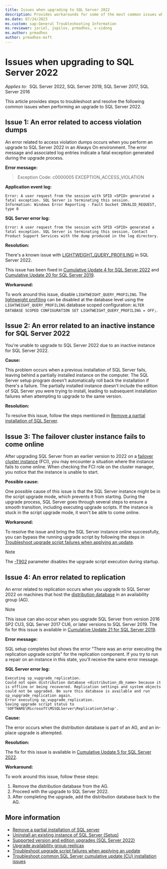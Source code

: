 ```yaml
---
title: Issues when upgrading to SQL Server 2022
description: Provides workarounds for some of the most common issues when performing an upgrade to SQL Server 2022.
ms.date: 07/24/2023
ms.custom: sap:General Troubleshooting Information
ms.reviewer: joriel, jopilov, prmadhes, v-sidong
ms.author: prmadhes
author: prmadhes-msft
---
```

# Issues when upgrading to SQL Server 2022

_Applies to:_&nbsp; SQL Server 2022, SQL Server 2019, SQL Server 2017, SQL Server 2016

This article provides steps to troubleshoot and resolve the following common issues when performing an upgrade to SQL Server 2022.

## Issue 1: An error related to access violation dumps

An error related to access violation dumps occurs when you perform an upgrade to SQL Server 2022 in an Always On environment. The error message and associated log entries indicate a fatal exception generated during the upgrade process.

**Error message:**

> Exception Code: c0000005 EXCEPTION_ACCESS_VIOLATION

**Application event log:**

```output
Error: A user request from the session with SPID <SPID> generated a fatal exception. SQL Server is terminating this session.
Information: Windows Error Reporting - Fault bucket INVALID_REQUEST, type 0
```

**SQL Server error log:**

```output
Error: A user request from the session with SPID <SPID> generated a fatal exception. SQL Server is terminating this session. Contact Product Support Services with the dump produced in the log directory.
```

**Resolution:**

There's a known issue with [LIGHTWEIGHT_QUERY_PROFILING](/sql/t-sql/statements/alter-database-scoped-configuration-transact-sql#lightweight_query_profiling---on--off-) in SQL Server 2022.

This issue has been fixed in [Cumulative Update 4 for SQL Server 2022](../releases/sqlserver-2022/cumulativeupdate4.md#2306513) and [Cumulative Update 20 for SQL Server 2019](../releases/sqlserver-2019/cumulativeupdate20.md#2204764).

**Workaround:**

To work around this issue, disable `LIGHTWEIGHT_QUERY_PROFILING`. The [lightweight profiling](/sql/relational-databases/performance/query-profiling-infrastructure) can be disabled at the database level using the `LIGHTWEIGHT_QUERY_PROFILING` database scoped configuration: `ALTER DATABASE SCOPED CONFIGURATION SET LIGHTWEIGHT_QUERY_PROFILING = OFF;`.

## Issue 2: An error related to an inactive instance for SQL Server 2022

You're unable to upgrade to SQL Server 2022 due to an inactive instance for SQL Server 2022.

**Cause:**

This problem occurs when a previous installation of SQL Server fails, leaving behind a partially installed instance on the computer. The SQL Server setup program doesn't automatically roll back the installation if there's a failure. The partially installed instance doesn't include the edition of SQL Server you were trying to install, leading to subsequent installation failures when attempting to upgrade to the same version.

**Resolution:**

To resolve this issue, follow the steps mentioned in [Remove a partial installation of SQL Server](../database-engine/install/windows/remove-partial-installation.md).

## Issue 3: The failover cluster instance fails to come online

After upgrading SQL Server from an earlier version to 2022 on a [failover cluster instance](/sql/sql-server/failover-clusters/windows/always-on-failover-cluster-instances-sql-server) (FCI), you may encounter a situation where the instance fails to come online. When checking the FCI role on the cluster manager, you notice that the instance is unable to start.

**Possible cause:**

One possible cause of this issue is that the SQL Server instance might be in the script upgrade mode, which prevents it from starting. During the upgrade process, SQL Server goes through several steps to ensure a smooth transition, including executing upgrade scripts. If the instance is stuck in the script upgrade mode, it won't be able to come online.

**Workaround:**

To resolve the issue and bring the SQL Server instance online successfully, you can bypass the running upgrade script by following the steps in [Troubleshoot upgrade script failures when applying an update](../database-engine/install/windows/troubleshoot-upgrade-script-failures-apply-update.md).

> [!NOTE]
> The [-T902](/sql/t-sql/database-console-commands/dbcc-traceon-trace-flags-transact-sql#tf902) parameter disables the upgrade script execution during startup.

## Issue 4: An error related to replication

An error related to replication occurs when you upgrade to SQL Server 2022 on machines that host the [distribution database](/sql/relational-databases/replication/distribution-database) in an availability group (AG).

> [!NOTE]
> This issue can also occur when you upgrade SQL Server from version 2016 SP2 CU3, SQL Server 2017 CU6, or later versions to SQL Server 2019. The fix for this issue is available in [Cumulative Update 21 for SQL Server 2019](../releases/sqlserver-2019/cumulativeupdate21.md).

**Error message:**

SQL setup completes but shows the error "There was an error executing the replication upgrade scripts" for the replication component. If you try to run a repair on an instance in this state, you'll receive the same error message.

**SQL Server error log:**

```output
Executing sp_vupgrade_replication.
Could not open distribution database <distribution_db_name> because it is offline or being recovered. Replication settings and system objects could not be upgraded. Be sure this database is available and run sp_vupgrade_replication again.
Error executing sp_vupgrade_replication.
Saving upgrade script status to 'SOFTWARE\Microsoft\MSSQLServer\Replication\Setup'.
```

**Cause:**

The error occurs when the distribution database is part of an AG, and an in-place upgrade is attempted.

**Resolution:**

The fix for this issue is available in [Cumulative Update 5 for SQL Server 2022](../releases/sqlserver-2022/cumulativeupdate5.md).

**Workaround:**

To work around this issue, follow these steps:

1. Remove the distribution database from the AG.
1. Proceed with the upgrade to SQL Server 2022.
1. After completing the upgrade, add the distribution database back to the AG.

## More information

- [Remove a partial installation of SQL server](../database-engine/install/windows/remove-partial-installation.md)
- [Uninstall an existing instance of SQL Server (Setup)](/sql/sql-server/install/uninstall-an-existing-instance-of-sql-server-setup)
- [Supported version and edition upgrades (SQL Server 2022)](/sql/database-engine/install-windows/supported-version-and-edition-upgrades-2022)
- [Upgrade availability group replicas](/sql/database-engine/availability-groups/windows/upgrading-always-on-availability-group-replica-instances)
- [Troubleshoot upgrade script failures when applying an update](../database-engine/install/windows/troubleshoot-upgrade-script-failures-apply-update.md)
- [Troubleshoot common SQL Server cumulative update (CU) installation issues](../database-engine/install/windows/sqlserver-patching-issues.md#errors-912-and-3417-and-wait-on-database-engine-recovery-handle-failed)
